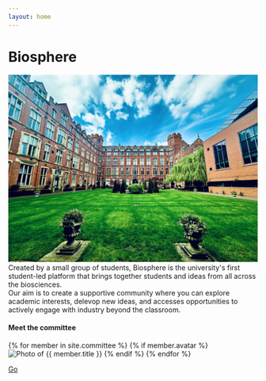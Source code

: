 ```yaml
---
layout: home
---
```


# Biosphere  
![The quad in Firth Court, Sheffield.](assets/IMG_2941.webp)
Created by a small group of students, Biosphere is the university's first student-led platform that brings together students and ideas from all across the biosciences.   
​
Our aim is to create a supportive community where you can explore academic interests, delevop new ideas, and accesses opportunities to actively engage with industry beyond the classroom.  

<div class="notice--info">
  <h4>Meet the committee</h4>
  
  <div class="committee-avatar-row">
    {% for member in site.committee %}
      {% if member.avatar %}
        <img src="{{ member.avatar | relative_url }}" alt="Photo of {{ member.title }}" class="committee-avatar-thumbnail">
      {% endif %}
    {% endfor %}
  </div>
  
  <p>
    <a href="{{ '/committee/' | relative_url }}" class="btn btn--primary">
      Go <i class="fas fa-arrow-right" aria-hidden="true"></i>
    </a>
  </p>
</div>
